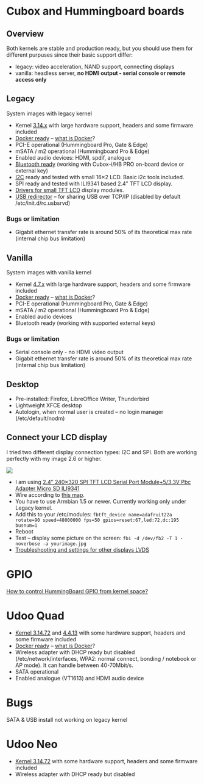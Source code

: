 # Cubox and Hummingboard boards #

## Overview ##

Both kernels are stable and production ready, but you should use them for different purpuses since their basic support differ:

- legacy: video acceleration, NAND support, connecting displays
- vanilla: headless server, **no HDMI output - serial console or remote access only**

## Legacy ##
System images with legacy kernel

- Kernel [3.14.x](https://github.com/linux4kix/linux-linaro-stable-mx6) with large hardware support, headers and some firmware included
- [Docker ready](http://forum.armbian.com/index.php/topic/490-docker-on-armbian/) – [what is Docker](https://www.docker.com/what-docker)?
- PCI-E operational (Hummingboard Pro, Gate & Edge)
- mSATA / m2 operational (Hummingboard Pro & Edge)
- Enabled audio devices: HDMI, spdif, analogue
- [Bluetooth ready](https://wiki.debian.org/BluetoothUser) (working with Cubox-i/HB PRO on-board device or external key)
- [I2C](http://en.wikipedia.org/wiki/I%C2%B2C) ready and tested with small 16×2 LCD. Basic i2c tools included.
- SPI ready and tested with ILI9341 based 2.4″ TFT LCD display.
- [Drivers for small TFT LCD](https://github.com/notro/fbtft) display modules.
- [USB redirector](http://www.incentivespro.com/usb-server-usage.html) – for sharing USB over TCP/IP (disabled by default /etc/init.d/rc.usbsrvd)

### Bugs or limitation ###

- Gigabit ethernet transfer rate is around 50% of its theoretical max rate (internal chip bus limitation)

## Vanilla ##
System images with vanilla kernel

- Kernel [4.7.x](http://www.kernel.org/) with large hardware support, headers and some firmware included
- [Docker ready](User-Guide_Advanced-Features/#how-to-run-docker) – [what is Docker](https://www.docker.com/what-docker)?
- PCI-E operational (Hummingboard Pro, Gate & Edge)
- mSATA / m2 operational (Hummingboard Pro & Edge)
- Enabled audio devices
- Bluetooth ready (working with supported external keys)

### Bugs or limitation ###

- Serial console only - no HDMI video output
- Gigabit ethernet transfer rate is around 50% of its theoretical max rate (internal chip bus limitation)

## Desktop ##

- Pre-installed: Firefox, LibreOffice Writer, Thunderbird
- Lightweight XFCE desktop
- Autologin, when normal user is created – no login manager (/etc/default/nodm)

## Connect your LCD display ##

I tried two different display connection types: I2C and SPI. Both are working perfectly with my image 2.6 or higher.

![](http://www.armbian.com/wp-content/uploads/2014/08/hummingboard-display.png)

- I am using [2.4″ 240×320 SPI TFT LCD Serial Port Module+5/3.3V Pbc Adapter Micro SD ILI9341](http://www.google.com/search?q=2.4%E2%80%B3+240%C3%97320+SPI+TFT+LCD+Serial+Port+Module%2B5%2F3.3V+Pbc+Adapter+Micro+SD+ILI9341&oq=2.4%E2%80%B3+240%C3%97320+SPI+TFT+LCD+Serial+Port+Module%2B5%2F3.3V+Pbc+Adapter+Micro+SD+ILI9341)
- Wire according to [this map](http://blog.riyas.org/2014/07/quickly-test-il9341-22-inch-22-spi-tft-raspbmc-fbtft.html).
- You have to use Armbian 1.5 or newer. Currently working only under Legacy kernel.
- Add this to your /etc/modules:
`fbtft_device name=adafruit22a rotate=90 speed=48000000 fps=50 gpios=reset:67,led:72,dc:195 busnum=1`
- Reboot
- Test – display some picture on the screen:
`fbi -d /dev/fb2 -T 1 -noverbose -a yourimage.jpg`
- [Troubleshooting and settings for other displays
LVDS](https://github.com/notro/fbtft/wiki)

# GPIO #

[How to control HummingBoard GPIO from kernel space?](http://www.solid-run.com/community/topic2345.html)


# Udoo Quad #

- [Kernel 3.14.72](https://github.com/UDOOboard/linux_kernel) and [4.4.13](https://github.com/patrykk/linux-udoo) with some hardware support, headers and some firmware included
- [Docker ready](http://forum.armbian.com/index.php/topic/490-docker-on-armbian/) – [what is Docker](https://www.docker.com/what-docker)?
- Wireless adapter with DHCP ready but disabled (/etc/network/interfaces, WPA2: normal connect, bonding / notebook or AP mode). It can handle between 40-70Mbit/s.
- SATA operational
- Enabled analogue (VT1613) and HDMI audio device

# Bugs #

SATA & USB install not working on legacy kernel

# Udoo Neo #

- [Kernel 3.14.72](https://github.com/UDOOboard/linux_kernel) with some hardware support, headers and some firmware included
- Wireless adapter with DHCP ready but disabled